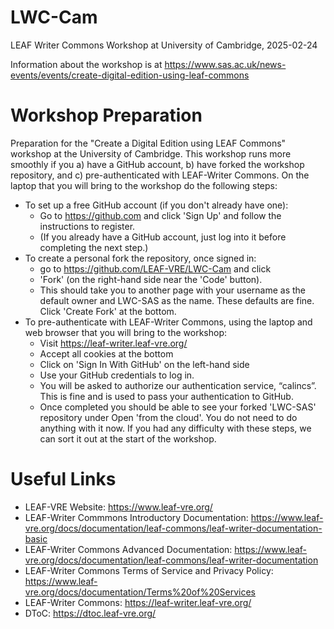 # LWC-Cam
LEAF Writer Commons Workshop at University of Cambridge, 2025-02-24

Information about the workshop is at https://www.sas.ac.uk/news-events/events/create-digital-edition-using-leaf-commons

# Workshop Preparation
Preparation for the "Create a Digital Edition using LEAF Commons" workshop at the University of Cambridge. This workshop runs more smoothly if you a) have a GitHub account, b) have forked the workshop repository, and c) pre-authenticated with LEAF-Writer Commons. On the laptop that you will bring to the workshop do the following steps: 

* To set up a free GitHub account (if you don't already have one):
  * Go to https://github.com and click 'Sign Up' and follow the instructions to register.
  * (If you already have a GitHub account, just log into it before completing the next step.)
* To create a personal fork the repository, once signed in:
  * go to https://github.com/LEAF-VRE/LWC-Cam and click
  * 'Fork' (on the right-hand side near the 'Code' button).
  * This should take you to another page with your username as the default owner and LWC-SAS as the name. These defaults are fine. Click 'Create Fork' at the bottom.
* To pre-authenticate with LEAF-Writer Commons, using the laptop and web browser that you will bring to the workshop:
  * Visit https://leaf-writer.leaf-vre.org/ 
  * Accept all cookies at the bottom
  * Click on 'Sign In With GitHub' on the left-hand side
  * Use your GitHub credentials to log in.
  * You will be asked to authorize our authentication service, “calincs”. This is fine and is used to pass your authentication to GitHub.
  * Once completed you should be able to see your forked 'LWC-SAS' repository under Open 'from the cloud'. You do not need to do anything with it now. 
If you had any difficulty with these steps, we can sort it out at the start of the workshop. 

# Useful Links
* LEAF-VRE Website: https://www.leaf-vre.org/
* LEAF-Writer Commmons Introductory Documentation: https://www.leaf-vre.org/docs/documentation/leaf-commons/leaf-writer-documentation-basic
* LEAF-Writer Commons Advanced Documentation: https://www.leaf-vre.org/docs/documentation/leaf-commons/leaf-writer-documentation
* LEAF-Writer Commons Terms of Service and Privacy Policy: https://www.leaf-vre.org/docs/documentation/Terms%20of%20Services 
* LEAF-Writer Commons: https://leaf-writer.leaf-vre.org/
* DToC: https://dtoc.leaf-vre.org/
